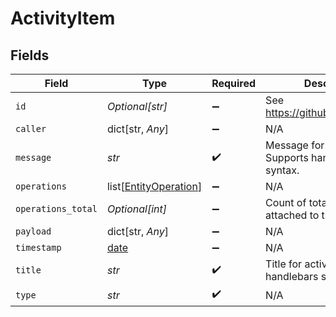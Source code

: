 # ActivityItem


## Fields

| Field                                                                | Type                                                                 | Required                                                             | Description                                                          | Example                                                              |
| -------------------------------------------------------------------- | -------------------------------------------------------------------- | -------------------------------------------------------------------- | -------------------------------------------------------------------- | -------------------------------------------------------------------- |
| `id`                                                                 | *Optional[str]*                                                      | :heavy_minus_sign:                                                   | See https://github.com/ulid/spec                                     | 01F130Q52Q6MWSNS8N2AVXV4JN                                           |
| `caller`                                                             | dict[str, *Any*]                                                     | :heavy_minus_sign:                                                   | N/A                                                                  |                                                                      |
| `message`                                                            | *str*                                                                | :heavy_check_mark:                                                   | Message for activity. Supports handlebars syntax.                    | {{caller}} did something with {{entity payload.entity.id}}.          |
| `operations`                                                         | list[[EntityOperation](../../models/shared/entityoperation.md)]      | :heavy_minus_sign:                                                   | N/A                                                                  |                                                                      |
| `operations_total`                                                   | *Optional[int]*                                                      | :heavy_minus_sign:                                                   | Count of total operations attached to this activity                  | 1                                                                    |
| `payload`                                                            | dict[str, *Any*]                                                     | :heavy_minus_sign:                                                   | N/A                                                                  | [object Object]                                                      |
| `timestamp`                                                          | [date](https://docs.python.org/3/library/datetime.html#date-objects) | :heavy_minus_sign:                                                   | N/A                                                                  |                                                                      |
| `title`                                                              | *str*                                                                | :heavy_check_mark:                                                   | Title for activity. Supports handlebars syntax.                      | My custom activity                                                   |
| `type`                                                               | *str*                                                                | :heavy_check_mark:                                                   | N/A                                                                  | MyCustomActivity                                                     |